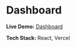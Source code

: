 # Dashboard

**Live Demo:** [Dashboard](https://dashboardproj.vercel.app/)

**Tech Stack:** React, Vercel
